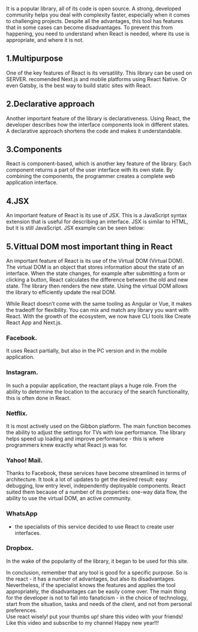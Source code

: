 It is a popular library, all of its code is open source. A strong, developed community helps you deal with complexity faster, especially when it comes to challenging projects. Despite all the advantages, this tool has features that in some cases can become disadvantages. To prevent this from happening, you need to understand when React is needed, where its use is appropriate, and where it is not.  
  
## 1.Multipurpose  
One of the key features of React is its versatility. This library can be used on SERVER. recomended Next.js and mobile platforms using React Native.
Or even Gatsby, is the best way to build static sites with React.
  
## 2.Declarative approach  
Another important feature of the library is declarativeness. Using React, the developer describes how the interface components look in different states. A declarative approach shortens the code and makes it understandable.
  
## 3.Components  
React is component-based, which is another key feature of the library. Each component returns a part of the user interface with its own state. By combining the components, the programmer creates a complete web application interface.  
  
## 4.JSX  
  
An important feature of React is its use of JSX. This is a JavaScript syntax extension that is useful for describing an interface. JSX is similar to HTML, but it is still JavaScript. JSX example can be seen below:  
  
## 5.Vittual DOM most important thing in React  
An important feature of React is its use of the Virtual DOM (Virtual DOM). The virtual DOM is an object that stores information about the state of an interface. When the state changes, for example after submitting a form or clicking a button, React calculates the difference between the old and new state. The library then renders the new state. Using the virtual DOM allows the library to efficiently update the real DOM.
  
While React doesn’t come with the same tooling as Angular or Vue, it makes the tradeoff for flexibility. You can mix and match any library you want with React. With the growth of the ecosystem, we now have CLI tools like Create React App and Next.js.  
  
### Facebook. 
It uses React partially, but also in the PC version and in the mobile application.  
  
### Instagram. 
In such a popular application, the reactant plays a huge role. From the ability to determine the location to the accuracy of the search functionality, this is often done in React.  
  
### Netflix. 
It is most actively used on the Gibbon platform. The main function becomes the ability to adjust the settings for TVs with low performance. The library helps speed up loading and improve performance - this is where programmers knew exactly what React js was for.  
  
### Yahoo! Mail.
Thanks to Facebook, these services have become streamlined in terms of architecture. It took a lot of updates to get the desired result: easy debugging, low entry level, independently deployable components. React suited them because of a number of its properties: one-way data flow, the ability to use the virtual DOM, an active community.

### WhatsApp 
- the specialists of this service decided to use React to create user interfaces.  
  
### Dropbox. 
In the wake of the popularity of the library, it began to be used for this site.  
  
In conclusion, remember that any tool is good for a specific purpose. So is the react - it has a number of advantages, but also its disadvantages. Nevertheless, if the specialist knows the features and applies the tool appropriately, the disadvantages can be easily come over. The main thing for the developer is not to fall into fanaticism - in the choice of technology, start from the situation, tasks and needs of the client, and not from personal preferences.  
Use react wisely! put your thumbs up! share this video with your friends! Like this video and subscribe to my channel Happy new year!!!  
